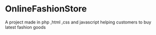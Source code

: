 # OnlineFashionStore
A project made in php ,html ,css and javascript helping customers to buy latest fashion goods

